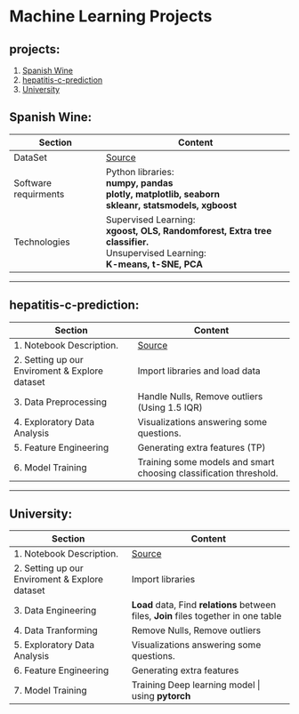 # Machine Learning Projects

## projects: 
1. [Spanish Wine](#1)
2. [hepatitis-c-prediction](#2)
3. [University](#3)


<a id=1></a>
## Spanish Wine: 
|                 Section                       |                               Content                                                |
|-----------------------------------------------|--------------------------------------------------------------------------------------|
|DataSet                                        |[Source](https://www.kaggle.com/datasets/fedesoriano/spanish-wine-quality-dataset)    | 
|Software requirments                           | Python libraries: <br>**numpy, pandas**<br>**plotly, matplotlib, seaborn**<br>**skleanr, statsmodels, xgboost**            |
|Technologies                                   | Supervised Learning: <br> **xgoost, OLS, Randomforest, Extra tree classifier.** <br> Unsupervised Learning:<br> **K-means, t-SNE, PCA** |

-------------------------------------------------------------------------------------------------------------------------
<a id=2></a>
## hepatitis-c-prediction: 

|                 Section                       |                               Content                                   |
|-----------------------------------------------|-------------------------------------------------------------------------|
|1. Notebook Description.                       |[Source](https://www.kaggle.com/datasets/fedesoriano/hepatitis-c-dataset)| 
|2. Setting up our Enviroment & Explore dataset | Import libraries and load data                                          |
|3. Data Preprocessing                          | Handle Nulls, Remove outliers (Using  1.5 IQR)                          |
|4. Exploratory Data Analysis                   | Visualizations answering some questions.                                |
|5. Feature Engineering                         | Generating extra features (TP)                                          |
|6. Model Training                              | Training some models and smart choosing classification threshold.       |                              |-------------------------------------------------------------------------------------------------------------------------|
  

-------------------------------------------------------------------------------------------------------------------------
<a id=3></a>
## University: 
|                 Section                       |                               Content                                                |
|-----------------------------------------------|--------------------------------------------------------------------------------------|
|1. Notebook Description.                       |[Source](https://www.kaggle.com/datasets/ananta/student-performance-dataset)          | 
|2. Setting up our Enviroment & Explore dataset | Import libraries                                                                     |
|3. Data Engineering                            | **Load** data, Find **relations** between files, **Join** files together in one table|
|4. Data Tranforming                            | Remove Nulls, Remove outliers                                                        |
|5. Exploratory Data Analysis                   | Visualizations answering some questions.                                             |
|6. Feature Engineering                         | Generating extra features                                                            |
|7. Model Training                              | Training Deep learning model \| using **pytorch**                                    | |--------------------------------------------------------------------------------------------------------------------------------------|
